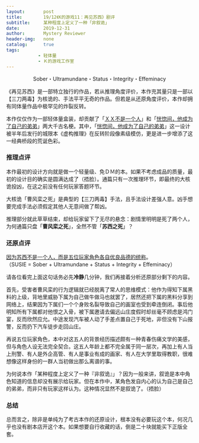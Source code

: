 ```yaml
---
layout:       post
title:        19/12《K的游戏11：再见苏西》剧评
subtitle:     某种程度上定义了一种「非叙诡」
date:         2019-12-31
author:       Mystery Reviewer
header-img:   none
catalog:      true
tags:
            - 轻体量
            - Ｋ的游戏工作室
---
```


<p style="text-align:center">Sober・Ultramundane・Status・Integrity・Effeminacy</p>

《再见苏西》是一部特立独行的作品，若从推理角度评价，本作充其量只是一部以【三刀两毒】为核诡的、手法平平无奇的作品。但若是从还原角度评价，本作却拥有同体量作品中极罕见的炸裂反转。

本作仅仅作为一部轻体量盒装，却贡献了「<u>ＸＸ不是一个人</u>」和「<u>恍惚间，他成为了自己的弟弟</u>」两大千古名梗。其中，「<u>恍惚间，他成为了自己的弟弟</u>」这一设计被半年后发行的城限本《虚构推理》在反转阶段像素级模仿，更是进一步增添了这一经典桥段的荒诞色彩。

### 推理点评

本作最初的设计方向就是做一个轻量级、免ＤＭ的本。如果不考虑成品的质量，最初的设计目的确实是圆满达成了（捂脸）。通篇只有一次推理环节，即最终的大核诡投凶，在这之前没有任何玩家答题环节。

大核诡「曹风栾之死」是典型的【三刀两毒】手法，且手法设计差强人意。凶手想要完成手法必须假定其他人无意间做了帮凶。

推理部分就此草草结束，却给玩家留下了无尽的悬念：剧情里明明是死了两个人，为何通篇只盘「**曹风栾之死**」，全然不管「**苏西之死**」？

### 还原点评

<u>因为苏西不是一个人，而是五位玩家角色各自优良品德的统称</u>。<br>（SUSIE = Sober + Ultramundane + Status + Integrity + Effeminacy）

请各位看完上面这句话务必先**冷静**几分钟，我们再接着分析还原部分剩下的内容。

首先，受害者曹风栾的行为逻辑就已经脱离了常人的思维模式：他作为得知下属黑料的上级，背地里威胁下属为自己做牛做马也就罢了，居然还把下属的黑料分享到网络上，结果因为下属们一个个身败名裂导致自己的画室也受到牵连倒闭。事后他明知所有下属都对他恨之入骨，被下属邀请去偏远山庄度假时却丝毫不顾虑是鸿门宴，反而欣然应允。中途发现汽车被人动了手差点置自己于死地，非但没有下山报警，反而扔下汽车徒步走回山庄。

再说五位玩家角色，本中对这五人的背景经历描述颇有一种青春伤痛文学的美感，但与角色人设无法完全契合。这五人年龄上都不完全属于同一层次，再加上有人当上刑警、有人是外企高管、有人是事业有成的画家、有人在大学里取得教职，很难想像这样身份的一群人当初做出那么离谱的事。

为何说本作「某种程度上定义了一种『非叙诡』」？因为一般来讲，叙诡是本中角色知道的信息却没有展示给玩家。但在本作中，某角色发自内心的认为自己是自己的弟弟，而非只有玩家这样认为。这种情况显然不是叙诡了。（捂脸）

### 总结

总而言之，除非是单纯为了考古本作的还原设计，根本没有必要玩这个本，何况几乎也没有剧本店开这个本。如果想要自行收藏的话，倒是二十块就能买下正版全套。
